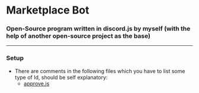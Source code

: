 # Marketplace Bot
### Open-Source program written in discord.js by myself (with the help of another open-source project as the base)

---

### Setup

* There are comments in the following files which you have to list some type of Id, should be self explanatory:
  * [approve.js](https://github.com/MasterMercury/Marketplace-Bot/blob/main/commands/approve.js)
